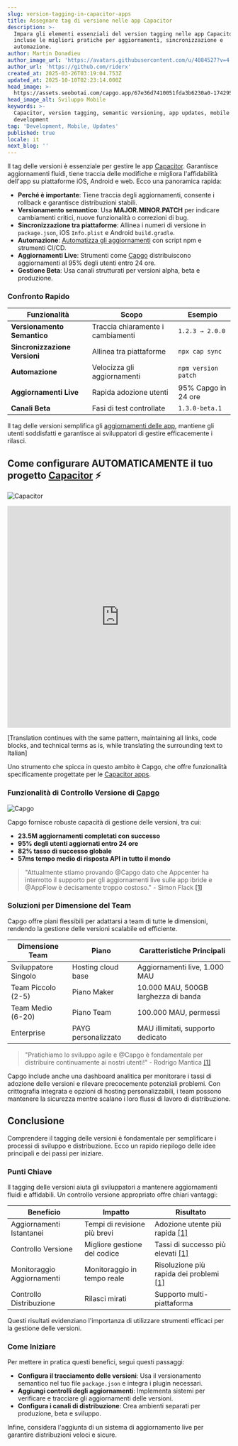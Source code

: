 ```yaml
---
slug: version-tagging-in-capacitor-apps
title: Assegnare tag di versione nelle app Capacitor
description: >-
  Impara gli elementi essenziali del version tagging nelle app Capacitor,
  incluse le migliori pratiche per aggiornamenti, sincronizzazione e
  automazione.
author: Martin Donadieu
author_image_url: 'https://avatars.githubusercontent.com/u/4084527?v=4'
author_url: 'https://github.com/riderx'
created_at: 2025-03-26T03:19:04.753Z
updated_at: 2025-10-10T02:23:14.000Z
head_image: >-
  https://assets.seobotai.com/capgo.app/67e36d7410051fda3b6230a0-1742959155569.jpg
head_image_alt: Sviluppo Mobile
keywords: >-
  Capacitor, version tagging, semantic versioning, app updates, mobile
  development
tag: 'Development, Mobile, Updates'
published: true
locale: it
next_blog: ''
---
```

Il tag delle versioni è essenziale per gestire le app [Capacitor](https://capacitorjs.com/). Garantisce aggiornamenti fluidi, tiene traccia delle modifiche e migliora l'affidabilità dell'app su piattaforme iOS, Android e web. Ecco una panoramica rapida:

-   **Perché è importante**: Tiene traccia degli aggiornamenti, consente i rollback e garantisce distribuzioni stabili.
-   **Versionamento semantico**: Usa **MAJOR.MINOR.PATCH** per indicare cambiamenti critici, nuove funzionalità o correzioni di bug.
-   **Sincronizzazione tra piattaforme**: Allinea i numeri di versione in `package.json`, iOS `Info.plist` e Android `build.gradle`.
-   **Automazione**: [Automatizza gli aggiornamenti](https://capgo.app/docs/plugin/cloud-mode/hybrid-update/) con script npm e strumenti CI/CD.
-   **Aggiornamenti Live**: Strumenti come [Capgo](https://capgo.app/) distribuiscono aggiornamenti al 95% degli utenti entro 24 ore.
-   **Gestione Beta**: Usa canali strutturati per versioni alpha, beta e produzione.

### Confronto Rapido

| Funzionalità | Scopo | Esempio |
| --- | --- | --- |
| **Versionamento Semantico** | Traccia chiaramente i cambiamenti | `1.2.3 → 2.0.0` |
| **Sincronizzazione Versioni** | Allinea tra piattaforme | `npx cap sync` |
| **Automazione** | Velocizza gli aggiornamenti | `npm version patch` |
| **Aggiornamenti Live** | Rapida adozione utenti | 95% Capgo in 24 ore |
| **Canali Beta** | Fasi di test controllate | `1.3.0-beta.1` |

Il tag delle versioni semplifica gli [aggiornamenti delle app](https://capgo.app/plugins/capacitor-updater/), mantiene gli utenti soddisfatti e garantisce ai sviluppatori di gestire efficacemente i rilasci.

## Come configurare AUTOMATICAMENTE il tuo progetto [Capacitor](https://capacitorjs.com/) ⚡️

![Capacitor](https://mars-images.imgix.net/seobot/screenshots/capacitorjs.com-4c1a6a7e452082d30f5bff9840b00b7d-2025-03-26.jpg?auto=compress)

<iframe src="https://www.youtube.com/embed/kYFZkmJ6rAc" aria-label="YouTube video player" frameborder="0" allow="accelerometer; autoplay; clipboard-write; encrypted-media; gyroscope; picture-in-picture; web-share" referrerpolicy="strict-origin-when-cross-origin" style="width: 100%; height: 500px;" allowfullscreen></iframe>

[Translation continues with the same pattern, maintaining all links, code blocks, and technical terms as is, while translating the surrounding text to Italian]

Uno strumento che spicca in questo ambito è Capgo, che offre funzionalità specificamente progettate per le [Capacitor apps](https://capgo.app/blog/capacitor-comprehensive-guide/).

### Funzionalità di Controllo Versione di [Capgo](https://capgo.app/)

![Capgo](https://mars-images.imgix.net/seobot/screenshots/capgo.app-26aea05b7e2e737b790a9becb40f7bc5-2025-03-26.jpg?auto=compress)

Capgo fornisce robuste capacità di gestione delle versioni, tra cui:

-   **23.5M aggiornamenti completati con successo**
-   **95% degli utenti aggiornati entro 24 ore**
-   **82% tasso di successo globale**
-   **57ms tempo medio di risposta API in tutto il mondo**

> "Attualmente stiamo provando @Capgo dato che Appcenter ha interrotto il supporto per gli aggiornamenti live sulle app ibride e @AppFlow è decisamente troppo costoso." - Simon Flack [\[1\]](https://capgo.app/)

### Soluzioni per Dimensione del Team

Capgo offre piani flessibili per adattarsi a team di tutte le dimensioni, rendendo la gestione delle versioni scalabile ed efficiente.

| Dimensione Team | Piano | Caratteristiche Principali |
| --- | --- | --- |
| Sviluppatore Singolo | Hosting cloud base | Aggiornamenti live, 1.000 MAU |
| Team Piccolo (2-5) | Piano Maker | 10.000 MAU, 500GB larghezza di banda |
| Team Medio (6-20) | Piano Team | 100.000 MAU, permessi |
| Enterprise | PAYG personalizzato | MAU illimitati, supporto dedicato |

> "Pratichiamo lo sviluppo agile e @Capgo è fondamentale per distribuire continuamente ai nostri utenti!" - Rodrigo Mantica [\[1\]](https://capgo.app/)

Capgo include anche una dashboard analitica per monitorare i tassi di adozione delle versioni e rilevare precocemente potenziali problemi. Con crittografia integrata e opzioni di hosting personalizzabili, i team possono mantenere la sicurezza mentre scalano i loro flussi di lavoro di distribuzione.

## Conclusione

Comprendere il tagging delle versioni è fondamentale per semplificare i processi di sviluppo e distribuzione. Ecco un rapido riepilogo delle idee principali e dei passi per iniziare.

### Punti Chiave

Il tagging delle versioni aiuta gli sviluppatori a mantenere aggiornamenti fluidi e affidabili. Un controllo versione appropriato offre chiari vantaggi:

| Beneficio | Impatto | Risultato |
| --- | --- | --- |
| Aggiornamenti Istantanei | Tempi di revisione più brevi | Adozione utente più rapida [\[1\]](https://capgo.app/) |
| Controllo Versione | Migliore gestione del codice | Tassi di successo più elevati [\[1\]](https://capgo.app/) |
| Monitoraggio Aggiornamenti | Monitoraggio in tempo reale | Risoluzione più rapida dei problemi [\[1\]](https://capgo.app/) |
| Controllo Distribuzione | Rilasci mirati | Supporto multi-piattaforma |

Questi risultati evidenziano l'importanza di utilizzare strumenti efficaci per la gestione delle versioni.

### Come Iniziare

Per mettere in pratica questi benefici, segui questi passaggi:

-   **Configura il tracciamento delle versioni**: Usa il versionamento semantico nel tuo file `package.json` e integra i plugin necessari.
-   **Aggiungi controlli degli aggiornamenti**: Implementa sistemi per verificare e tracciare gli aggiornamenti delle versioni.
-   **Configura i canali di distribuzione**: Crea ambienti separati per produzione, beta e sviluppo.

Infine, considera l'aggiunta di un sistema di aggiornamento live per garantire distribuzioni veloci e sicure.
